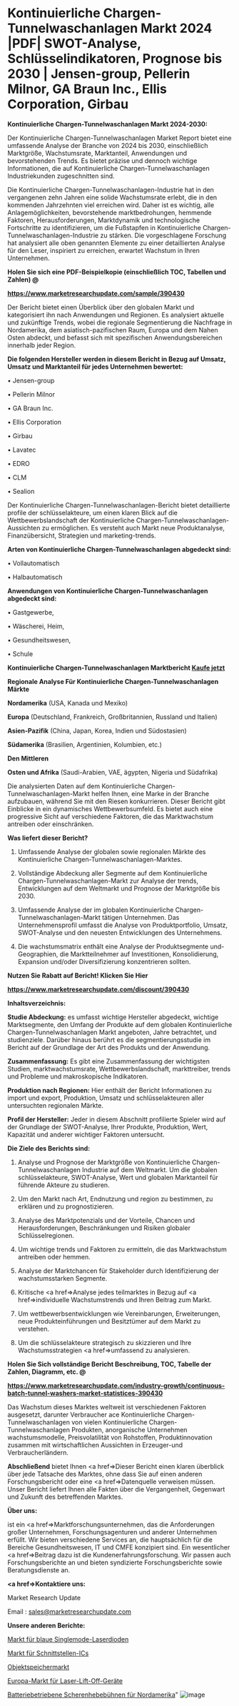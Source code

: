 # Kontinuierliche Chargen-Tunnelwaschanlagen Markt 2024 |PDF| SWOT-Analyse, Schlüsselindikatoren, Prognose bis 2030 | Jensen-group, Pellerin Milnor, GA Braun Inc., Ellis Corporation, Girbau

<strong>Kontinuierliche Chargen-Tunnelwaschanlagen Markt 2024-2030:</strong>

Der Kontinuierliche Chargen-Tunnelwaschanlagen Market Report bietet eine umfassende Analyse der Branche von 2024 bis 2030, einschließlich Marktgröße, Wachstumsrate, Marktanteil, Anwendungen und bevorstehenden Trends. Es bietet präzise und dennoch wichtige Informationen, die auf Kontinuierliche Chargen-Tunnelwaschanlagen Industriekunden zugeschnitten sind.

Die Kontinuierliche Chargen-Tunnelwaschanlagen-Industrie hat in den vergangenen zehn Jahren eine solide Wachstumsrate erlebt, die in den kommenden Jahrzehnten viel erreichen wird. Daher ist es wichtig, alle Anlagemöglichkeiten, bevorstehende marktbedrohungen, hemmende Faktoren, Herausforderungen, Marktdynamik und technologische Fortschritte zu identifizieren, um die Fußstapfen in Kontinuierliche Chargen-Tunnelwaschanlagen-Industrie zu stärken. Die vorgeschlagene Forschung hat analysiert alle oben genannten Elemente zu einer detaillierten Analyse für den Leser, inspiriert zu erreichen, erwartet Wachstum in Ihren Unternehmen.



<strong>Holen Sie sich eine PDF-Beispielkopie (einschließlich TOC, Tabellen und Zahlen) @
</strong>

<strong><a href=https://www.marketresearchupdate.com/sample/390430>

<strong>https://www.marketresearchupdate.com/sample/390430</u></font></a></strong></strong>

Der Bericht bietet einen Überblick über den globalen Markt und kategorisiert ihn nach Anwendungen und Regionen. Es analysiert aktuelle und zukünftige Trends, wobei die regionale Segmentierung die Nachfrage in Nordamerika, dem asiatisch-pazifischen Raum, Europa und dem Nahen Osten abdeckt, und befasst sich mit spezifischen Anwendungsbereichen innerhalb jeder Region.



<strong>Die folgenden Hersteller werden in diesem Bericht in Bezug auf Umsatz, Umsatz und Marktanteil für jedes Unternehmen bewertet:</strong>

• Jensen-group

• Pellerin Milnor

• GA Braun Inc.

• Ellis Corporation

• Girbau

• Lavatec

• EDRO

• CLM

• Sealion

Der Kontinuierliche Chargen-Tunnelwaschanlagen-Bericht bietet detaillierte profile der schlüsselakteure, um einen klaren Blick auf die Wettbewerbslandschaft der Kontinuierliche Chargen-Tunnelwaschanlagen-Aussichten zu ermöglichen. Es versteht auch Markt neue Produktanalyse, Finanzübersicht, Strategien und marketing-trends.



<strong>Arten von Kontinuierliche Chargen-Tunnelwaschanlagen abgedeckt sind:</strong>

• Vollautomatisch

• Halbautomatisch



<strong>Anwendungen von Kontinuierliche Chargen-Tunnelwaschanlagen abgedeckt sind:</strong>

• Gastgewerbe,

• Wäscherei, Heim,

• Gesundheitswesen,

• Schule



<strong>Kontinuierliche Chargen-Tunnelwaschanlagen Marktbericht <a href=https://www.marketresearchupdate.com/buynow/390430>Kaufe jetzt</a></strong>



<strong>Regionale Analyse Für Kontinuierliche Chargen-Tunnelwaschanlagen Märkte</strong>



<strong>Nordamerika</strong> (USA, Kanada und Mexiko)



<strong>Europa</strong> (Deutschland, Frankreich, Großbritannien, Russland und Italien)



<strong>Asien-Pazifik</strong> (China, Japan, Korea, Indien und Südostasien)



<strong>Südamerika</strong> (Brasilien, Argentinien, Kolumbien, etc.)



<strong>Den Mittleren</strong> 

<strong>Osten und Afrika</strong> (Saudi-Arabien, VAE, ägypten, Nigeria und Südafrika)

Die analysierten Daten auf dem Kontinuierliche Chargen-Tunnelwaschanlagen-Markt helfen Ihnen, eine Marke in der Branche aufzubauen, während Sie mit den Riesen konkurrieren. Dieser Bericht gibt Einblicke in ein dynamisches Wettbewerbsumfeld. Es bietet auch eine progressive Sicht auf verschiedene Faktoren, die das Marktwachstum antreiben oder einschränken.



<strong>Was liefert dieser Bericht?</strong>

1. Umfassende Analyse der globalen sowie regionalen Märkte des Kontinuierliche Chargen-Tunnelwaschanlagen-Marktes.

2. Vollständige Abdeckung aller Segmente auf dem Kontinuierliche Chargen-Tunnelwaschanlagen-Markt zur Analyse der trends, Entwicklungen auf dem Weltmarkt und Prognose der Marktgröße bis 2030.

3. Umfassende Analyse der im globalen Kontinuierliche Chargen-Tunnelwaschanlagen-Markt tätigen Unternehmen. Das Unternehmensprofil umfasst die Analyse von Produktportfolio, Umsatz, SWOT-Analyse und den neuesten Entwicklungen des Unternehmens.

4. Die wachstumsmatrix enthält eine Analyse der Produktsegmente und-Geographien, die Marktteilnehmer auf Investitionen, Konsolidierung, Expansion und/oder Diversifizierung konzentrieren sollten.



<strong>Nutzen Sie Rabatt auf Bericht! Klicken Sie Hier
</strong>

<strong><a href=https://www.marketresearchupdate.com/discount/390430>https://www.marketresearchupdate.com/discount/390430</b></u></font></strong></a>



<strong>Inhaltsverzeichnis:</strong>



<strong>Studie Abdeckung:</strong> es umfasst wichtige Hersteller abgedeckt, wichtige Marktsegmente, den Umfang der Produkte auf dem globalen Kontinuierliche Chargen-Tunnelwaschanlagen Markt angeboten, Jahre betrachtet, und studienziele. Darüber hinaus berührt es die segmentierungsstudie im Bericht auf der Grundlage der Art des Produkts und der Anwendung.



<strong>Zusammenfassung:</strong> Es gibt eine Zusammenfassung der wichtigsten Studien, marktwachstumsrate, Wettbewerbslandschaft, markttreiber, trends und Probleme und makroskopische Indikatoren.



<strong>Produktion nach Regionen:</strong> Hier enthält der Bericht Informationen zu import und export, Produktion, Umsatz und schlüsselakteuren aller untersuchten regionalen Märkte.



<strong>Profil der Hersteller:</strong> Jeder in diesem Abschnitt profilierte Spieler wird auf der Grundlage der SWOT-Analyse, Ihrer Produkte, Produktion, Wert, Kapazität und anderer wichtiger Faktoren untersucht.



<strong>Die Ziele des Berichts sind:</strong>

1) Analyse und Prognose der Marktgröße von Kontinuierliche Chargen-Tunnelwaschanlagen Industrie auf dem Weltmarkt.
Um die globalen schlüsselakteure, SWOT-Analyse, Wert und globalen Marktanteil für führende Akteure zu studieren.

2) Um den Markt nach Art, Endnutzung und region zu bestimmen, zu erklären und zu prognostizieren.

3) Analyse des Marktpotenzials und der Vorteile, Chancen und Herausforderungen, Beschränkungen und Risiken globaler Schlüsselregionen.

4) Um wichtige trends und Faktoren zu ermitteln, die das Marktwachstum antreiben oder hemmen.

5) Analyse der Marktchancen für Stakeholder durch Identifizierung der wachstumsstarken Segmente.

6) Kritische <a href=>Analyse</a> jedes teilmarktes in Bezug auf <a href=>individuelle</a> Wachstumstrends und Ihren Beitrag zum Markt.

7) Um wettbewerbsentwicklungen wie Vereinbarungen, Erweiterungen, neue Produkteinführungen und Besitztümer auf dem Markt zu verstehen.

8) Um die schlüsselakteure strategisch zu skizzieren und Ihre Wachstumsstrategien <a href=>umfassend</a> zu analysieren.



<strong>Holen Sie Sich vollständige Bericht Beschreibung, TOC, Tabelle der Zahlen, Diagramm, etc. @ </strong>

<strong><a href=https://www.marketresearchupdate.com/industry-growth/continuous-batch-tunnel-washers-market-statistices-390430>https://www.marketresearchupdate.com/industry-growth/continuous-batch-tunnel-washers-market-statistices-390430</a></font></strong>

Das Wachstum dieses Marktes weltweit ist verschiedenen Faktoren ausgesetzt, darunter Verbraucher ace Kontinuierliche Chargen-Tunnelwaschanlagen von vielen Kontinuierliche Chargen-Tunnelwaschanlagen Produkten, anorganische Unternehmen wachstumsmodelle, Preisvolatilität von Rohstoffen, Produktinnovation zusammen mit wirtschaftlichen Aussichten in Erzeuger-und Verbraucherländern.



<strong>Abschließend</strong> bietet Ihnen <a href=>Dieser</a> Bericht einen klaren überblick über jede Tatsache des Marktes, ohne dass Sie auf einen anderen Forschungsbericht oder eine <a href=>Datenquelle</a> verweisen müssen. Unser Bericht liefert Ihnen alle Fakten über die Vergangenheit, Gegenwart und Zukunft des betreffenden Marktes.



<strong>Über uns:</strong>

 ist ein <a href=>Marktfors</a>chungsunternehmen, das die Anforderungen großer Unternehmen, Forschungsagenturen und anderer Unternehmen erfüllt. Wir bieten verschiedene Services an, die hauptsächlich für die Bereiche Gesundheitswesen, IT und CMFE konzipiert sind. Ein wesentlicher <a href=>Beitrag</a> dazu ist die Kundenerfahrungsforschung. Wir passen auch Forschungsberichte an und bieten syndizierte Forschungsberichte sowie Beratungsdienste an.



<strong><a href=>Kontaktiere uns:</a></strong>

Market Research Update

Email : sales@marketresearchupdate.com



<strong>Unsere anderen Berichte:</strong>

<a href=https://www.linkedin.com/pulse/single-mode-blue-laser-diode-market-2023-challenges>Markt für blaue Singlemode-Laserdioden</a>

<a href=https://www.linkedin.com/pulse/interface-ics-market-size-analysis>Markt für Schnittstellen-ICs</a>

<a href=https://www.linkedin.com/pulse/object-storage-market-size-industry-growth>Objektspeichermarkt</a>

<a href=https://www.linkedin.com/pulse/europe-laser-lift-off-equipment-market-2023-thriving-tremendous>Europa-Markt für Laser-Lift-Off-Geräte</a>

<a href=https://www.linkedin.com/pulse/north-america-battery-powered-scissor-lifts>Batteriebetriebene Scherenhebebühnen für Nordamerika</a>"
![image](https://github.com/Gayatrikarjule/Market-Analysis-361/assets/97346546/ae2500b0-6b63-467a-a979-592a3573a151)
